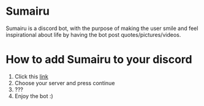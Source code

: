 # Sumairu
Sumairu is a discord bot, with the purpose of making the user smile and feel inspirational about life by having the bot post quotes/pictures/videos.

# How to add Sumairu to your discord
1) Click this [link](https://discord.com/oauth2/authorize?client_id=510125588359413808&scope=bot&permissions=1276628161)
2) Choose your server and press continue
3) ???
4) Enjoy the bot :)
